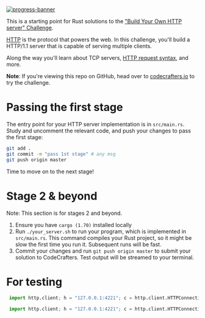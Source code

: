 [![progress-banner](https://backend.codecrafters.io/progress/http-server/201403ac-4718-48b9-a737-fa1ed7c4cef4)](https://app.codecrafters.io/users/impune-pl?r=2qF)

This is a starting point for Rust solutions to the
["Build Your Own HTTP server" Challenge](https://app.codecrafters.io/courses/http-server/overview).

[HTTP](https://en.wikipedia.org/wiki/Hypertext_Transfer_Protocol) is the
protocol that powers the web. In this challenge, you'll build a HTTP/1.1 server
that is capable of serving multiple clients.

Along the way you'll learn about TCP servers,
[HTTP request syntax](https://www.w3.org/Protocols/rfc2616/rfc2616-sec5.html),
and more.

**Note**: If you're viewing this repo on GitHub, head over to
[codecrafters.io](https://codecrafters.io) to try the challenge.

# Passing the first stage

The entry point for your HTTP server implementation is in `src/main.rs`. Study
and uncomment the relevant code, and push your changes to pass the first stage:

```sh
git add .
git commit -m "pass 1st stage" # any msg
git push origin master
```

Time to move on to the next stage!

# Stage 2 & beyond

Note: This section is for stages 2 and beyond.

1. Ensure you have `cargo (1.70)` installed locally
1. Run `./your_server.sh` to run your program, which is implemented in
   `src/main.rs`. This command compiles your Rust project, so it might be slow
   the first time you run it. Subsequent runs will be fast.
1. Commit your changes and run `git push origin master` to submit your solution
   to CodeCrafters. Test output will be streamed to your terminal.

# For testing
```python
 import http.client; h = "127.0.0.1:4221"; c = http.client.HTTPConnection(h); c.request("GET", "/", headers={"Host":h}); response = c.getresponse(); print(response.status, response.reason);
```
```python
 import http.client; h = "127.0.0.1:4221"; c = http.client.HTTPConnection(h); c.request("GET", "/user-agent", headers={"Host":h,"Content-Length":5,"User-Agent":"banana"}, body="aaaaa"); response = c.getresponse(); print(response.status, response.reason, response.getheaders(), response.read())
```
